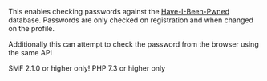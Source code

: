 This enables checking passwords against the [Have-I-Been-Pwned](https://haveibeenpwned.com/Passwords) database.  Passwords are only checked on registration and when changed on the profile.

Additionally this can attempt to check the password from the browser using the same API

SMF 2.1.0 or higher only!
PHP 7.3 or higher only